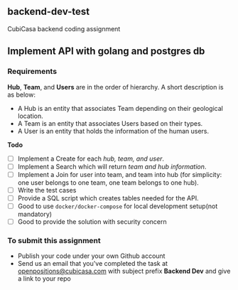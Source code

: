 ## backend-dev-test
CubiCasa backend coding assignment

## Implement API with golang and postgres db

### Requirements

**Hub**, **Team**, and **Users** are in the order of hierarchy. A short description is as below:

- A Hub is an entity that associates Team depending on their geological location.
- A Team is an entity that associates Users based on their types.
- A User is an entity that holds the information of the human users.

**Todo**
- [ ] Implement a Create for each _hub, team, and user_.
- [ ] Implement a Search which will return _team and hub information_.
- [ ] Implement a Join for user into team, and team into hub (for simplicity: one user belongs to one team, one team belongs to one hub).
- [ ] Write the test cases
- [ ] Provide a SQL script which creates tables needed for the API.
- [ ] Good to use `docker/docker-compose` for local development setup(not mandatory)
- [ ] Good to provide the solution with security concern

### To submit this assignment
- Publish your code under your own Github account
- Send us an email that you've completed the task at openpositions@cubicasa.com with subject prefix **Backend Dev** and give a link to your repo
